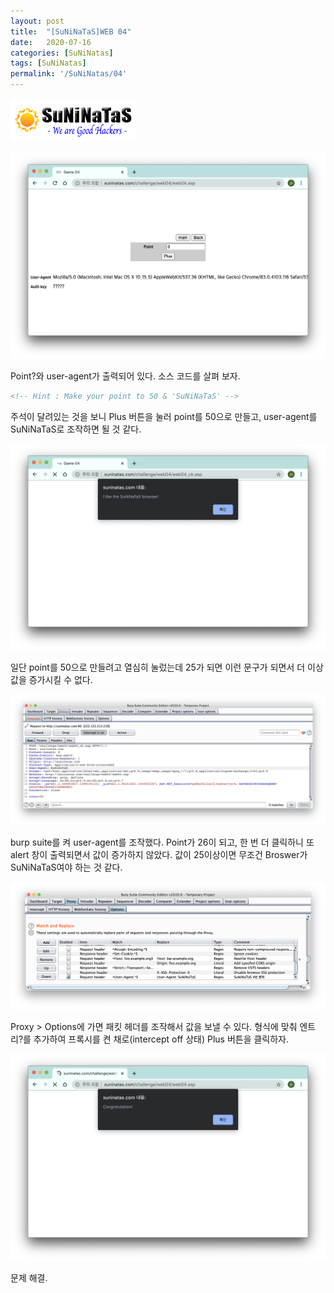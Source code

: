 ```yaml
---
layout: post
title:  "[SuNiNaTaS]WEB 04"
date:   2020-07-16
categories: [SuNiNatas]
tags: [SuNiNatas]
permalink: '/SuNiNatas/04'
---
```


![suninatas](https://github.com/kkarung/kkarung.github.io/blob/master/assets/image/suninatas.gif?raw=true)

![0401](https://github.com/kkarung/kkarung.github.io/blob/master/assets/image/suninatas/0401.png?raw=true)

Point?와 user-agent가 출력되어 있다. 소스 코드를 살펴 보자.

```html
<!-- Hint : Make your point to 50 & 'SuNiNaTaS' -->
```

주석이 달려있는 것을 보니 Plus 버튼을 눌러 point를 50으로 만들고, user-agent를 SuNiNaTaS로 조작하면 될 것 같다.

![0402](https://github.com/kkarung/kkarung.github.io/blob/master/assets/image/suninatas/0402.png?raw=true)

일단 point를 50으로 만들려고 열심히 눌렀는데 25가 되면 이런 문구가 되면서 더 이상 값을 증가시킬 수 없다.

![0404](https://github.com/kkarung/kkarung.github.io/blob/master/assets/image/suninatas/0404.png?raw=true)

burp suite를 켜 user-agent를 조작했다. Point가 26이 되고, 한 번 더 클릭하니 또 alert 창이 출력되면서 값이 증가하지 않았다. 값이 25이상이면 무조건 Broswer가 SuNiNaTaS여야 하는 것 같다.

![0405](https://github.com/kkarung/kkarung.github.io/blob/master/assets/image/suninatas/0405.png?raw=true)

Proxy > Options에 가면 패킷 헤더를 조작해서 값을 보낼 수 있다. 형식에 맞춰 엔트리?를 추가하여 프록시를 켠 채로(intercept off 상태) Plus 버튼을 클릭하자.

![0406](https://github.com/kkarung/kkarung.github.io/blob/master/assets/image/suninatas/0406.png?raw=true)

문제 해결.